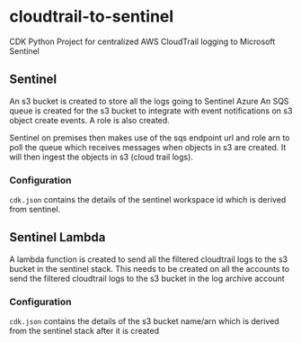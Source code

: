 # cloudtrail-to-sentinel
CDK Python Project for centralized AWS CloudTrail logging to Microsoft Sentinel

## Sentinel

An s3 bucket is created to store all the logs going to Sentinel Azure
An SQS queue is created for the s3 bucket to integrate with event notifications
on s3 object create events. A role is also created.

Sentinel on premises then makes use of the sqs endpoint url and role arn
to poll the queue which receives messages when objects in s3 are created.
It will then ingest the objects in s3 (cloud trail logs).

### Configuration

`cdk.json` contains the details of the sentinel workspace id which is
derived from sentinel.

## Sentinel Lambda

A lambda function is created to send all the filtered cloudtrail logs
to the s3 bucket in the sentinel stack. This needs to be created on all
the accounts to send the filtered cloudtrail logs to the s3 bucket
in the log archive account

### Configuration

`cdk.json` contains the details of the s3 bucket name/arn which is
derived from the sentinel stack after it is created

